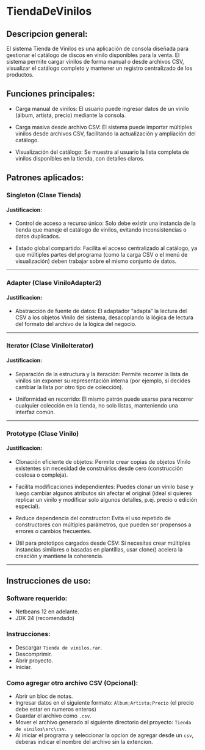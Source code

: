 # TiendaDeVinilos
## Descripcion general:

El sistema Tienda de Vinilos es una aplicación de consola diseñada para gestionar el catálogo de discos en vinilo disponibles para la venta. El sistema permite cargar vinilos de forma manual o desde archivos CSV, visualizar el catálogo completo y mantener un registro centralizado de los productos.

## Funciones principales:
- Carga manual de vinilos: El usuario puede ingresar datos de un vinilo (álbum, artista, precio) mediante la consola.

- Carga masiva desde archivo CSV: El sistema puede importar múltiples vinilos desde archivos CSV, facilitando la actualización y ampliación del catálogo.

- Visualización del catálogo: Se muestra al usuario la lista completa de vinilos disponibles en la tienda, con detalles claros.
## Patrones aplicados:
### Singleton (Clase Tienda)
#### Justificacion:

- Control de acceso a recurso único: Solo debe existir una instancia de la tienda que maneje el catálogo de vinilos, evitando inconsistencias o datos duplicados.

- Estado global compartido: Facilita el acceso centralizado al catálogo, ya que múltiples partes del programa (como la carga CSV o el menú de visualización) deben trabajar sobre el mismo conjunto de datos.
---
### Adapter (Clase ViniloAdapter2)
#### Justificacion:

- Abstracción de fuente de datos: El adaptador “adapta” la lectura del CSV a los objetos Vinilo del sistema, desacoplando la lógica de lectura del formato del archivo de la lógica del negocio.
---
### Iterator (Clase ViniloIterator)
#### Justificacion:

- Separación de la estructura y la iteración: Permite recorrer la lista de vinilos sin exponer su representación interna (por ejemplo, si decides cambiar la lista por otro tipo de colección).

- Uniformidad en recorrido: El mismo patrón puede usarse para recorrer cualquier colección en la tienda, no solo listas, manteniendo una interfaz común.
---
### Prototype (Clase Vinilo)
#### Justificacion:

- Clonación eficiente de objetos: Permite crear copias de objetos Vinilo existentes sin necesidad de construirlos desde cero (construcción costosa o compleja).

- Facilita modificaciones independientes: Puedes clonar un vinilo base y luego cambiar algunos atributos sin afectar el original (ideal si quieres replicar un vinilo y modificar solo algunos detalles, p.ej. precio o edición especial).

- Reduce dependencia del constructor: Evita el uso repetido de constructores con múltiples parámetros, que pueden ser propensos a errores o cambios frecuentes.

- Útil para prototipos cargados desde CSV: Si necesitas crear múltiples instancias similares o basadas en plantillas, usar clone() acelera la creación y mantiene la coherencia.
---
## Instrucciones de uso:
### Software requerido:
- Netbeans 12 en adelante.
- JDK 24 (recomendado)
### Instrucciones:
- Descargar `Tienda de vinilos.rar`.
- Descomprimir.
- Abrir proyecto.
- Iniciar.

### Como agregar otro archivo CSV (Opcional):
- Abrir un bloc de notas.
- Ingresar datos en el siguiente formato: `Album;Artista;Precio` (el precio debe estar en numeros enteros)
- Guardar el archivo como `.csv`.
- Mover el archivo generado al siguiente directorio del proyecto: `Tienda de vinilos\src\csv`.
- Al iniciar el programa y seleccionar la opcion de agregar desde un `csv`, deberas indicar el nombre del archivo sin la extencion.
